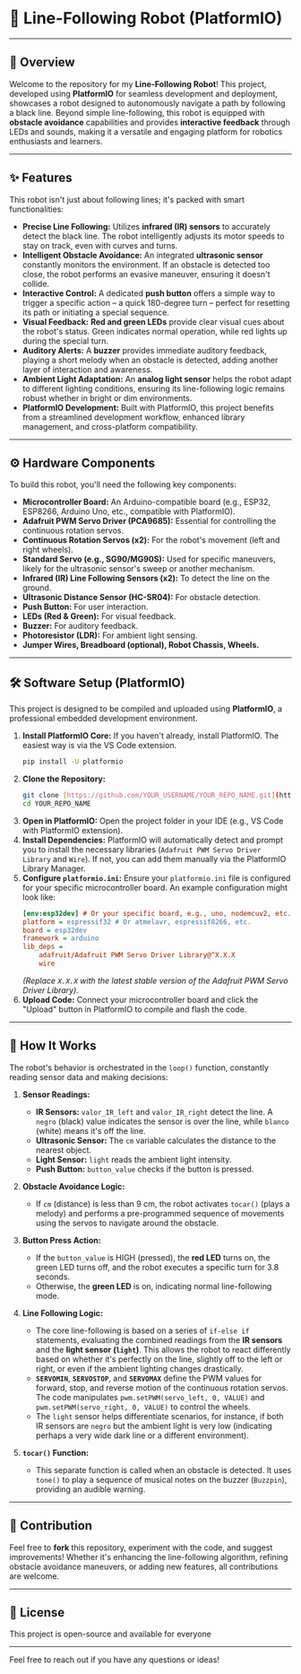 # 🤖 Line-Following Robot (PlatformIO)

---

## 🌟 Overview

Welcome to the repository for my **Line-Following Robot**! This project, developed using **PlatformIO** for seamless development and deployment, showcases a robot designed to autonomously navigate a path by following a black line. Beyond simple line-following, this robot is equipped with **obstacle avoidance** capabilities and provides **interactive feedback** through LEDs and sounds, making it a versatile and engaging platform for robotics enthusiasts and learners.

---

## ✨ Features

This robot isn't just about following lines; it's packed with smart functionalities:

* **Precise Line Following:** Utilizes **infrared (IR) sensors** to accurately detect the black line. The robot intelligently adjusts its motor speeds to stay on track, even with curves and turns.
* **Intelligent Obstacle Avoidance:** An integrated **ultrasonic sensor** constantly monitors the environment. If an obstacle is detected too close, the robot performs an evasive maneuver, ensuring it doesn't collide.
* **Interactive Control:** A dedicated **push button** offers a simple way to trigger a specific action – a quick 180-degree turn – perfect for resetting its path or initiating a special sequence.
* **Visual Feedback:** **Red and green LEDs** provide clear visual cues about the robot's status. Green indicates normal operation, while red lights up during the special turn.
* **Auditory Alerts:** A **buzzer** provides immediate auditory feedback, playing a short melody when an obstacle is detected, adding another layer of interaction and awareness.
* **Ambient Light Adaptation:** An **analog light sensor** helps the robot adapt to different lighting conditions, ensuring its line-following logic remains robust whether in bright or dim environments.
* **PlatformIO Development:** Built with PlatformIO, this project benefits from a streamlined development workflow, enhanced library management, and cross-platform compatibility.

---

## ⚙️ Hardware Components

To build this robot, you'll need the following key components:

* **Microcontroller Board:** An Arduino-compatible board (e.g., ESP32, ESP8266, Arduino Uno, etc., compatible with PlatformIO).
* **Adafruit PWM Servo Driver (PCA9685):** Essential for controlling the continuous rotation servos.
* **Continuous Rotation Servos (x2):** For the robot's movement (left and right wheels).
* **Standard Servo (e.g., SG90/MG90S):** Used for specific maneuvers, likely for the ultrasonic sensor's sweep or another mechanism.
* **Infrared (IR) Line Following Sensors (x2):** To detect the line on the ground.
* **Ultrasonic Distance Sensor (HC-SR04):** For obstacle detection.
* **Push Button:** For user interaction.
* **LEDs (Red & Green):** For visual feedback.
* **Buzzer:** For auditory feedback.
* **Photoresistor (LDR):** For ambient light sensing.
* **Jumper Wires, Breadboard (optional), Robot Chassis, Wheels.**

---

## 🛠️ Software Setup (PlatformIO)

This project is designed to be compiled and uploaded using **PlatformIO**, a professional embedded development environment.

1.  **Install PlatformIO Core:** If you haven't already, install PlatformIO. The easiest way is via the VS Code extension.
    ```bash
    pip install -U platformio
    ```
2.  **Clone the Repository:**
    ```bash
    git clone [https://github.com/YOUR_USERNAME/YOUR_REPO_NAME.git](https://github.com/YOUR_USERNAME/YOUR_REPO_NAME.git)
    cd YOUR_REPO_NAME
    ```
3.  **Open in PlatformIO:** Open the project folder in your IDE (e.g., VS Code with PlatformIO extension).
4.  **Install Dependencies:** PlatformIO will automatically detect and prompt you to install the necessary libraries (`Adafruit PWM Servo Driver Library` and `Wire`). If not, you can add them manually via the PlatformIO Library Manager.
5.  **Configure `platformio.ini`:** Ensure your `platformio.ini` file is configured for your specific microcontroller board. An example configuration might look like:
    ```ini
    [env:esp32dev] # Or your specific board, e.g., uno, nodemcuv2, etc.
    platform = espressif32 # Or atmelavr, espressif8266, etc.
    board = esp32dev
    framework = arduino
    lib_deps =
        adafruit/Adafruit PWM Servo Driver Library@^X.X.X
        wire
    ```
    *(Replace `X.X.X` with the latest stable version of the Adafruit PWM Servo Driver Library).*
6.  **Upload Code:** Connect your microcontroller board and click the "Upload" button in PlatformIO to compile and flash the code.

---

## 🚀 How It Works

The robot's behavior is orchestrated in the `loop()` function, constantly reading sensor data and making decisions:

1.  **Sensor Readings:**
    * **IR Sensors:** `valor_IR_left` and `valor_IR_right` detect the line. A `negro` (black) value indicates the sensor is over the line, while `blanco` (white) means it's off the line.
    * **Ultrasonic Sensor:** The `cm` variable calculates the distance to the nearest object.
    * **Light Sensor:** `light` reads the ambient light intensity.
    * **Push Button:** `button_value` checks if the button is pressed.

2.  **Obstacle Avoidance Logic:**
    * If `cm` (distance) is less than 9 cm, the robot activates `tocar()` (plays a melody) and performs a pre-programmed sequence of movements using the servos to navigate around the obstacle.

3.  **Button Press Action:**
    * If the `button_value` is HIGH (pressed), the **red LED** turns on, the green LED turns off, and the robot executes a specific turn for 3.8 seconds.
    * Otherwise, the **green LED** is on, indicating normal line-following mode.

4.  **Line Following Logic:**
    * The core line-following is based on a series of `if-else if` statements, evaluating the combined readings from the **IR sensors** and the **light sensor (`light`)**. This allows the robot to react differently based on whether it's perfectly on the line, slightly off to the left or right, or even if the ambient lighting changes drastically.
    * **`SERVOMIN`**, **`SERVOSTOP`**, and **`SERVOMAX`** define the PWM values for forward, stop, and reverse motion of the continuous rotation servos. The code manipulates `pwm.setPWM(servo_left, 0, VALUE)` and `pwm.setPWM(servo_right, 0, VALUE)` to control the wheels.
    * The `light` sensor helps differentiate scenarios, for instance, if both IR sensors are `negro` but the ambient light is very low (indicating perhaps a very wide dark line or a different environment).

5.  **`tocar()` Function:**
    * This separate function is called when an obstacle is detected. It uses `tone()` to play a sequence of musical notes on the buzzer (`Buzzpin`), providing an audible warning.

---

## 🤝 Contribution

Feel free to **fork** this repository, experiment with the code, and suggest improvements! Whether it's enhancing the line-following algorithm, refining obstacle avoidance maneuvers, or adding new features, all contributions are welcome.

---

## 📄 License

This project is open-source and available for everyone

---

Feel free to reach out if you have any questions or ideas!
